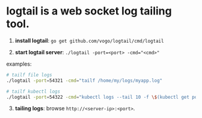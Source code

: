 # logtail is a web socket log tailing tool.

1. **install logtail**: `go get github.com/vogo/logtail/cmd/logtail`

2. **start logtail server**: `./logtail -port=<port> -cmd="<cmd>"`

examples:

```bash
# tailf file logs
./logtail -port=54321 -cmd="tailf /home/my/logs/myapp.log"

# tailf kubectl logs
./logtail -port=54322 -cmd="kubectl logs --tail 10 -f \$(kubectl get pods --selector=app=myapp -o jsonpath='{.items[*].metadata.name}')"
```

3. **tailing logs**: browse `http://<server-ip>:<port>`.
